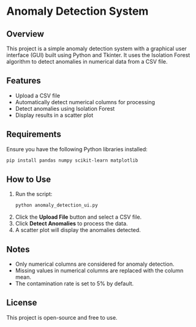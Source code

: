 # Anomaly Detection System

## Overview
This project is a simple anomaly detection system with a graphical user interface (GUI) built using Python and Tkinter. It uses the Isolation Forest algorithm to detect anomalies in numerical data from a CSV file.

## Features
- Upload a CSV file
- Automatically detect numerical columns for processing
- Detect anomalies using Isolation Forest
- Display results in a scatter plot

## Requirements
Ensure you have the following Python libraries installed:

```bash
pip install pandas numpy scikit-learn matplotlib
```

## How to Use
1. Run the script:
   ```bash
   python anomaly_detection_ui.py
   ```
2. Click the **Upload File** button and select a CSV file.
3. Click **Detect Anomalies** to process the data.
4. A scatter plot will display the anomalies detected.

## Notes
- Only numerical columns are considered for anomaly detection.
- Missing values in numerical columns are replaced with the column mean.
- The contamination rate is set to 5% by default.

## License
This project is open-source and free to use.

